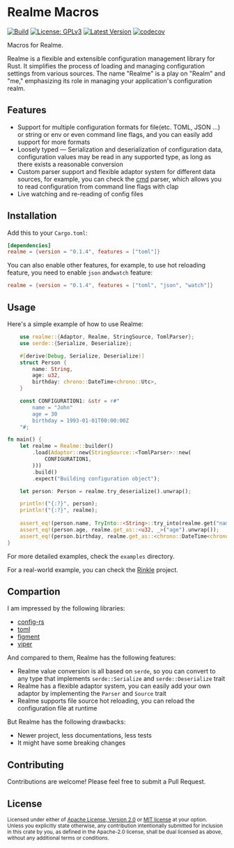 # Realme Macros

[![Build](https://github.com/VainJoker/realme/actions/workflows/integration.yml/badge.svg)](https://github.com/VainJoker/realme/actions/workflows/integration.yml) 
[![License: GPLv3](https://img.shields.io/badge/License-GPL-green.svg)](https://opensource.org/license/gpl-3-0) 
[![Latest Version](https://img.shields.io/crates/v/realme.svg)](https://crates.io/crates/realme) 
[![codecov](https://codecov.io/github/VainJoker/realme/graph/badge.svg?token=KF87R60IJ1)](https://codecov.io/github/VainJoker/realme)

Macros for Realme.

Realme is a flexible and extensible configuration management library for Rust. It simplifies the process of loading and managing configuration settings from various sources. The name "Realme" is a play on "Realm" and "me," emphasizing its role in managing your application's configuration realm.

## Features

- Support for multiple configuration formats for file(etc. TOML, JSON ...) or string or env or even command line flags, and you can easily add support for more formats
- Loosely typed — Serialization and deserialization of configuration data, configuration values may be read in any supported type, as long as there exists a reasonable conversion
- Custom parser support and flexible adaptor system for different data sources, for example, you can check the [cmd](https://github.com/VainJoker/realme/blob/main/src/adaptor/parser/cmd.rs) parser, which allows you to read configuration from command line flags with clap
- Live watching and re-reading of config files

## Installation

Add this to your `Cargo.toml`:

```toml
[dependencies]
realme = {version = "0.1.4", features = ["toml"]}
```
You can also enable other features, for example, to use hot reloading feature, you need to enable `json` and`watch` feature:

```toml
realme = {version = "0.1.4", features = ["toml", "json", "watch"]}
```

## Usage

Here's a simple example of how to use Realme:

```rust
    use realme::{Adaptor, Realme, StringSource, TomlParser};
    use serde::{Serialize, Deserialize};

    #[derive(Debug, Serialize, Deserialize)]
    struct Person {
        name: String,
        age: u32,
        birthday: chrono::DateTime<chrono::Utc>,
    }

    const CONFIGURATION1: &str = r#"
        name = "John"
        age = 30
        birthday = 1993-01-01T00:00:00Z
    "#;

fn main() {
    let realme = Realme::builder()
        .load(Adaptor::new(StringSource::<TomlParser>::new(
            CONFIGURATION1,
        )))
        .build()
        .expect("Building configuration object");

    let person: Person = realme.try_deserialize().unwrap();

    println!("{:?}", person);
    println!("{:?}", realme);
    
    assert_eq!(person.name, TryInto::<String>::try_into(realme.get("name").unwrap()).unwrap());
    assert_eq!(person.age, realme.get_as::<u32, _>("age").unwrap());
    assert_eq!(person.birthday, realme.get_as::<chrono::DateTime<chrono::Utc>, _>("birthday").unwrap());
}
```

For more detailed examples, check the `examples` directory.

For a real-world example, you can check the [Rinkle](https://github.com/VainJoker/rinkle/blob/main/src/config.rs) project.

## Compartion

I am impressed by the following libraries: 
- [config-rs](https://github.com/mehcode/config-rs)
- [toml](https://github.com/toml-rs/toml)
- [figment](https://github.com/SergioBenitez/Figment)
- [viper](https://github.com/spf13/viper)

And compared to them, Realme has the following features:
- Realme value conversion is all based on `serde`, so you can convert to any type that implements `serde::Serialize` and `serde::Deserialize` trait
- Realme has a flexible adaptor system, you can easily add your own adaptor by implementing the `Parser` and `Source` trait
- Realme supports file source hot reloading, you can reload the configuration file at runtime

But Realme has the following drawbacks:
- Newer project, less documentations, less tests
- It might have some breaking changes

## Contributing

Contributions are welcome! Please feel free to submit a Pull Request.

## License

<sup>
Licensed under either of <a href="LICENSE-APACHE">Apache License, Version
2.0</a> or <a href="LICENSE-MIT">MIT license</a> at your option.
</sup>

<br>

<sub>
Unless you explicitly state otherwise, any contribution intentionally submitted
for inclusion in this crate by you, as defined in the Apache-2.0 license, shall
be dual licensed as above, without any additional terms or conditions.
</sub>